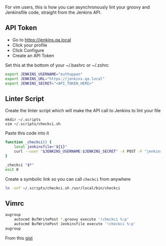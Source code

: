 
For vim users, this is how you can asynchronously lint your groovy and Jenkinsfile code, straight from the Jenkins API.
## API Token

- Go to https://jenkins.qa.local 
- Click your profile
- Click Configure
- Create an API Token

Set this at the bottom of your ~/.bashrc or ~/.zshrc
```bash
export JENKINS_USERNAME="euthuppan"
export JENKINS_URL="https://jenkins.qa.local"
export JENKINS_SECRET="<API_TOKEN_HERE>"
```
## Linter Script

Create the linter script which will make the API call to Jenkins to lint your file

```
mkdir ~/.scripts
vim ~/.scripts/checkci.sh
```

Paste this code into it
```bash
function _checkci() {
	local jenkinsfile="${1}"
	curl --user "$JENKINS_USERNAME:$JENKINS_SECRET" -X POST -F "jenkinsfile=<$jenkinsfile" "$JENKINS_URL/pipeline-model-converter/validate"
}

_checkci "$*"
exit 0
```

Create a symbolic link so you can call `checkci` from anywhere

```bash
ln -snf ~/.scripts/checkci.sh /usr/local/bin/checkci
```

## Vimrc

```bash
augroup
    autocmd BufWritePost *.groovy execute '!checkci %:p'
    autocmd BufWritePost Jenkinsfile execute '!checkci %:p'
augroup
```


From this [gist](https://gist.github.com/MorganGeek/2958ba47630a176733e0136b42557284)

